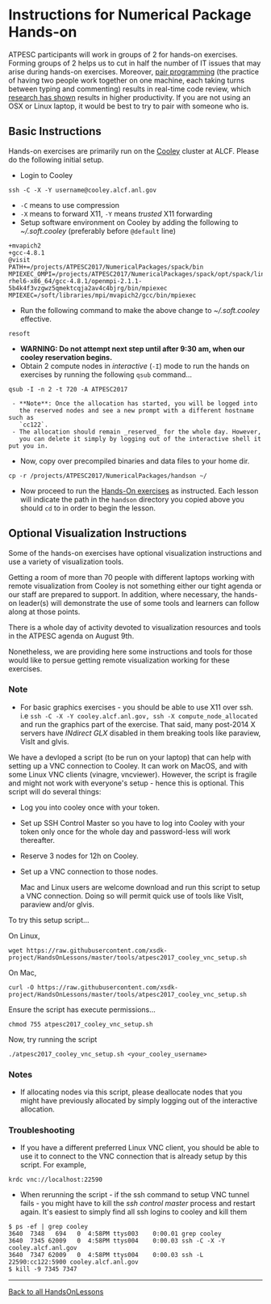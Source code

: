 
# Instructions for Numerical Package Hands-on

ATPESC participants will work in groups of 2 for hands-on exercises.  Forming groups of 2 helps us to cut in half the number of IT issues that may arise during hands-on exercises.  Moreover, [pair programming](https://en.wikipedia.org/wiki/Pair_programming) (the practice of having two people work together on one machine, each taking turns between typing and commenting) results in real-time code review, which [research has shown](http://www.sciencedirect.com/science/article/pii/S0950584909000123) results in higher productivity. If you are not using an OSX or Linux laptop, it would be best to try to pair with someone who is.  

## Basic Instructions

Hands-on exercises are primarily run on the [Cooley](https://www.alcf.anl.gov/user-guides/cooley) cluster at ALCF. Please do the following initial setup.

 - Login to Cooley
```
ssh -C -X -Y username@cooley.alcf.anl.gov
```
   - `-C` means to use compression
   - `-X` means to forward X11, `-Y` means _trusted_ X11 forwarding
 - Setup software environment on Cooley by adding the following to  _~/.soft.cooley_ (preferably before `@default` line)
```
+mvapich2
+gcc-4.8.1
@visit
PATH+=/projects/ATPESC2017/NumericalPackages/spack/bin
MPIEXEC_OMPI=/projects/ATPESC2017/NumericalPackages/spack/opt/spack/linux-rhel6-x86_64/gcc-4.8.1/openmpi-2.1.1-5b4k4f3vzgwz5qmektcqja2av4c4bjrg/bin/mpiexec
MPIEXEC=/soft/libraries/mpi/mvapich2/gcc/bin/mpiexec
```
  - Run the following command to make the above change to _~/.soft.cooley_ effective.
```
resoft
```
  - **WARNING: Do not attempt next step until after 9:30 am, when our cooley reservation begins.**
  - Obtain 2 compute nodes in _interactive_ (`-I`) mode to run the hands on exercises by running the following `qsub` command...
```
qsub -I -n 2 -t 720 -A ATPESC2017
```
     - **Note**: Once the allocation has started, you will be logged into
       the reserved nodes and see a new prompt with a different hostname such as
       `cc122`.
     - The allocation should remain _reserved_ for the whole day. However,
       you can delete it simply by logging out of the interactive shell it put you in.
   - Now, copy over precompiled binaries and data files to your home dir.
```
cp -r /projects/ATPESC2017/NumericalPackages/handson ~/
```
   - Now proceed to run the [Hands-On exercises](lessons.md) as instructed. Each lesson will
     indicate the path in the `handson` directory you copied above you should
     `cd` to in order to begin the lesson.

## Optional Visualization Instructions

Some of the hands-on exercises have optional visualization instructions
and use a variety of visualization tools.

Getting a room of more than 70 people with different laptops working with
remote visualization from Cooley is not something either our tight agenda or
our staff are prepared to support. In addition, where necessary, the hands-on
leader(s) will demonstrate the use of some tools and learners can follow 
along at those points.

There is a whole day of activity devoted to visualization resources and
tools in the ATPESC agenda on August 9th.

Nonetheless, we are providing here some instructions and tools for those
would like to persue getting remote visualization working for these
exercises.

### Note
  - For basic graphics exercises - you should be able to use X11 over ssh.
    i.e `ssh -C -X -Y cooley.alcf.anl.gov, ssh -X compute_node_allocated`
    and run the graphics part of the exercise. That said, many post-2014
    X servers have _INdirect GLX_ disabled in them breaking tools like
    paraview, VisIt and glvis.

We have a devloped a script (to be run on your laptop) that can help with
setting up a VNC connection to Cooley. It can work on MacOS, and with some
Linux VNC clients (vinagre, vncviewer). However, the script is fragile and
might not work with everyone's setup - hence this is optional. This script
will do several things:

 - Log you into cooley once with your token.
 - Set up SSH Control Master so you have to log into Cooley with your token only once for the whole day and password-less will work thereafter.
 - Reserve 3 nodes for 12h on Cooley.
 - Set up a VNC connection to those nodes.

   Mac and Linux users are welcome download and run this script to
   setup a VNC connection. Doing so will permit quick use of tools
   like VisIt, paraview and/or glvis. 

To try this setup script...

On Linux,
```
wget https://raw.githubusercontent.com/xsdk-project/HandsOnLessons/master/tools/atpesc2017_cooley_vnc_setup.sh
```

On Mac,

```
curl -O https://raw.githubusercontent.com/xsdk-project/HandsOnLessons/master/tools/atpesc2017_cooley_vnc_setup.sh
```

Ensure the script has execute permissions...
```
chmod 755 atpesc2017_cooley_vnc_setup.sh
```

Now, try running the script

```
./atpesc2017_cooley_vnc_setup.sh <your_cooley_username>
```

### Notes
  - If allocating nodes via this script, please deallocate nodes that you might have previously allocated
    by simply logging out of the interactive allocation.

### Troubleshooting
  - If you have a different preferred Linux VNC client, you should be able to use it to connect to the VNC connection that is already setup by this script. For example,
```
krdc vnc://localhost:22590
```
  - When rerunning the script - if the ssh command to setup VNC tunnel fails - you
    might have to kill the _ssh control master_ process and restart again. It's easiest
    to simply find all ssh logins to cooley and kill them
```
$ ps -ef | grep cooley
3640  7348   694   0  4:58PM ttys003    0:00.01 grep cooley
3640  7345 62009   0  4:58PM ttys004    0:00.03 ssh -C -X -Y cooley.alcf.anl.gov
3640  7347 62009   0  4:58PM ttys004    0:00.03 ssh -L 22590:cc122:5900 cooley.alcf.anl.gov
$ kill -9 7345 7347
```

---

[Back to all HandsOnLessons](lessons.md)
